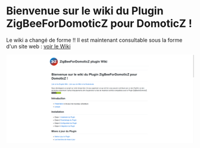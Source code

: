 # Bienvenue sur le wiki du Plugin ZigBeeForDomoticZ pour DomoticZ !

Le wiki a changé de forme !! Il est maintenant consultable sous la forme d'un site web : [voir le Wiki](https://zigbeefordomoticz.github.io/wiki/fr-fr)

![WikiUI-FR](Images/FR_WikiUI.png)
